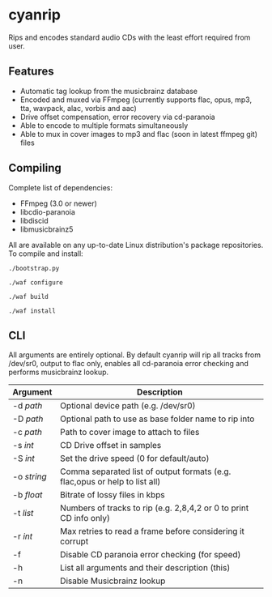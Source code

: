 cyanrip
=======
Rips and encodes standard audio CDs with the least effort required from user.

Features
--------
 * Automatic tag lookup from the musicbrainz database
 * Encoded and muxed via FFmpeg (currently supports flac, opus, mp3, tta, wavpack, alac, vorbis and aac)
 * Drive offset compensation, error recovery via cd-paranoia
 * Able to encode to multiple formats simultaneously
 * Able to mux in cover images to mp3 and flac (soon in latest ffmpeg git) files


Compiling
---------
Complete list of dependencies:

 * FFmpeg (3.0 or newer)
 * libcdio-paranoia
 * libdiscid
 * libmusicbrainz5

All are available on any up-to-date Linux distribution's package repositories. To compile and install:

`./bootstrap.py`

`./waf configure`

`./waf build`

`./waf install`


CLI
---

All arguments are entirely optional. By default cyanrip will rip all tracks from /dev/sr0,
output to flac only, enables all cd-paranoia error checking and performs musicbrainz lookup.

|   Argument  | Description                                                                |
|-------------|----------------------------------------------------------------------------|
| -d *path*   | Optional device path (e.g. /dev/sr0)                                       |
| -D *path*   | Optional path to use as base folder name to rip into                       |
| -c *path*   | Path to cover image to attach to files                                     |
| -s *int*    | CD Drive offset in samples                                                 |
| -S *int*    | Set the drive speed (0 for default/auto)                                   |
| -o *string* | Comma separated list of output formats (e.g. flac,opus or help to list all)|
| -b *float*  | Bitrate of lossy files in kbps                                             |
| -t *list*   | Numbers of tracks to rip (e.g. 2,8,4,2 or 0 to print CD info only)         |
| -r *int*    | Max retries to read a frame before considering it corrupt                  |
| -f          | Disable CD paranoia error checking (for speed)                             |
| -h          | List all arguments and their description (this)                            |
| -n          | Disable Musicbrainz lookup                                                 |
